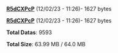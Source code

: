 [**R5dCXPcP**](/data/R5dCXPcP.txt) (12/02/23 - 11:26)- 1627 bytes

[**R5dCXPcP**](/data/R5dCXPcP.txt) (12/02/23 - 11:26)- 1627 bytes

**Total Datas**: 9593

**Total Size**: 63.99 MB / 64.0 MB